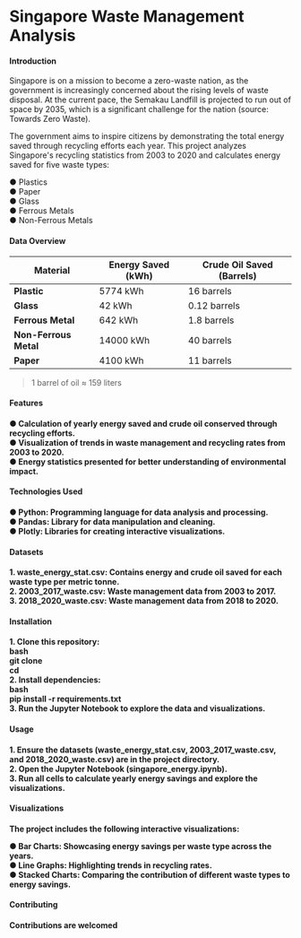 <h1>Singapore Waste Management Analysis</h1>

<h4>Introduction</h4>
Singapore is on a mission to become a zero-waste nation, as the government is increasingly concerned about the rising levels of waste disposal. At the current pace, the Semakau Landfill is projected to run out of space by 2035, which is a significant challenge for the nation (source: Towards Zero Waste).

The government aims to inspire citizens by demonstrating the total energy saved through recycling efforts each year. This project analyzes Singapore's recycling statistics from 2003 to 2020 and calculates energy saved for five waste types:

● Plastics<br>
● Paper<br>
● Glass<br>
● Ferrous Metals<br>
● Non-Ferrous Metals<br>

<h4>Data Overview</h4>

| Material          | Energy Saved (kWh) | Crude Oil Saved (Barrels) |
|--------------------|--------------------|---------------------------|
| **Plastic**        | 5774 kWh          | 16 barrels                |
| **Glass**          | 42 kWh            | 0.12 barrels              |
| **Ferrous Metal**  | 642 kWh           | 1.8 barrels               |
| **Non-Ferrous Metal** | 14000 kWh      | 40 barrels                |
| **Paper**          | 4100 kWh          | 11 barrels                |

> 1 barrel of oil ≈ 159 liters

<h4>Features<h4>
● Calculation of yearly energy saved and crude oil conserved through recycling efforts.<br>
● Visualization of trends in waste management and recycling rates from 2003 to 2020.<br>
● Energy statistics presented for better understanding of environmental impact.<br>

<h4>Technologies Used<h4>
● Python: Programming language for data analysis and processing.<br>
● Pandas: Library for data manipulation and cleaning.<br>
● Plotly: Libraries for creating interactive visualizations.<br>

<h4>Datasets<h4>
1. waste_energy_stat.csv: Contains energy and crude oil saved for each waste type per metric tonne.<br>
2. 2003_2017_waste.csv: Waste management data from 2003 to 2017.<br>
3. 2018_2020_waste.csv: Waste management data from 2018 to 2020.<br>

<h4>Installation<h4>
1. Clone this repository:<br>
     bash<br>
   git clone <repository_url><br>
   cd <repository_folder><br>
2. Install dependencies:<br>
     bash<br>
   pip install -r requirements.txt<br>
3. Run the Jupyter Notebook to explore the data and visualizations.<br>

<h4>Usage<h4>
1. Ensure the datasets (waste_energy_stat.csv, 2003_2017_waste.csv, and 2018_2020_waste.csv) are in the project directory.<br>
2. Open the Jupyter Notebook (singapore_energy.ipynb).<br>
3. Run all cells to calculate yearly energy savings and explore the visualizations.<br>

<h4>Visualizations<h4>
The project includes the following interactive visualizations:<br>

● Bar Charts: Showcasing energy savings per waste type across the years.<br>
● Line Graphs: Highlighting trends in recycling rates.<br>
● Stacked Charts: Comparing the contribution of different waste types to energy savings.<br>


<h4>Contributing<h4>
Contributions are welcomed

   


